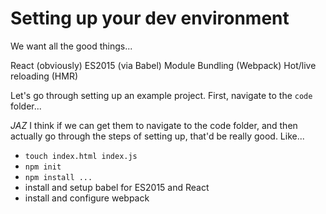 # Setting up your dev environment

We want all the good things...

React (obviously)
ES2015 (via Babel)
Module Bundling (Webpack)
Hot/live reloading (HMR)

Let's go through setting up an example project. First, navigate to the `code` folder...

*JAZ* I think if we can get them to navigate to the code folder, and then actually go through the steps of setting up, that'd be really good. Like...

- `touch index.html index.js`
- `npm init`
- `npm install ...`
- install and setup babel for ES2015 and React
- install and configure webpack